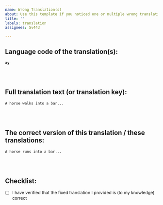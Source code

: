 ```yaml
---
name: Wrong Translation(s)
about: Use this template if you noticed one or multiple wrong translations
title: ''
labels: translation
assignees: Sv443

---
```


## Language code of the translation(s):
<!-- Add the two character language code of the translation(s) here. If you are unsure, please use this for reference: https://jokeapi.dev/languages?format=txt -->
**`xy`**


<br><br>

## Full translation text (or translation key):
<!-- Please provide the full text of the broken translation(s) -->
<!-- Alternatively, you can also provide the key of the translation node in the file ./data/translations.json (for example "messageOfTheDay") -->
```
A horse walks into a bar...
```


<br><br>

## The correct version of this translation / these translations:
<!-- Please correct the wrong translation(s) and add the result here: -->
```
A horse runs into a bar...
```


<br><br>

## Checklist:
- [ ] I have verified that the fixed translation I provided is (to my knowledge) correct
